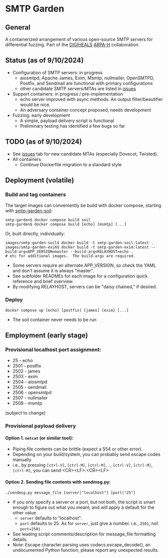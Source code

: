 # SMTP Garden

## General

A containerized arrangement of various open-source SMTP servers for differential fuzzing.  Part of the [DIGIHEALS](https://github.com/narfindustries/digiheals-public) [ARPA-H](https://arpa-h.gov/) collaboration.

## Status (as of 9/10/2024)
- Configuration of SMTP servers: in progress
  - aiosmtpd, Apache James, Exim, Msmtp, nullmailer, OpenSMTPD, Postfix, and Sendmail are functional with primary configurations
  - other candidate SMTP servers/MTAs are listed in [issues](https://github.com/kenballus/smtp-garden/issues)
- Support containers: in progress / pre-implementation
  - echo server improved with async methods.  An output filter/beautifier would be nice.
  - An adversary container concept proposed, needs development
- Fuzzing: early development
  - A simple, payload delivery script is functional
  - Preliminary testing has identified a few bugs so far

## TODO (as of 9/10/2024)
- See [issues](https://github.com/kenballus/smtp-garden/issues) tab for new candidate MTAs (especially Dovecot, Twisted).
- All containers
  - Continue Dockerfile migration to a standard style

## Deployment (volatile)

### Build and tag containers

The target images can conveniently be build with docker compose, starting with [smtp-garden-soil](images/smtp-garden-soil):
```
smtp-garden$ docker compose build soil
smtp-garden$ docker compose build [echo] [msmtp] [...]
```
Or, built directly, individually:
```
images/smtp-garden-soil$ docker build -t smtp-garden-soil:latest .
images/smtp-garden-exim$ docker build -t smtp-garden-exim:latest --build-arg=APP_VERSION=master --build-arg=RELAYHOST=echo .
# etc for additional images.  The build-args are required.
```

- Some servers require an alternate APP_VERSION, so check the YAML and don't assume it is always "master".
- See subfolder READMEs for each image for a configuration quick reference and brief overview.
- By modifying RELAYHOST, servers can be "daisy chained," if desired.

### Deploy

```
docker compose up [echo] [postfix] [james] [exim] [...]
```
- The soil container never needs to be run

## Employment (early stage)
### Provisional localhost port assignment:
- 25 - echo
- 2501 - postfix
- 2502 - james
- 2503 - exim
- 2504 - aiosmtpd
- 2505 - sendmail
- 2506 - opensmtpd
- 2507 - nullmailer
- 2508 - msmtp

(subject to change)

### Provisional payload delivery

#### Option 1. `netcat` (or similar tool): 
- Piping file contents can be brittle (expect a 554 or other error).
- Depending on your build/system, you can probably send escape codes manually
- i.e., by pressing `[ctrl-V]`, `[ctrl-M]`, `[ctrl-M]`, `.`, `[ctrl-V]`, `[ctrl-M]`, `[ctrl-M]`, you can send \<CR>\<LF>.\<CR>\<LF>

#### Option 2. Sending file contents with sendmsg.py:

```
./sendmsg.py message_file [server|"localhost"] [port|"25"]
```
- If you only specify a server or a port, but not both, the script is smart enough to figure out what you meant, and will apply a default for the other value
  - `server` defaults to "localhost".
  - `port` defaults to 25. As for `server`, just give a number. i.e., `2501`, not `port=2501`
- See leading script comments/description for message_file formatting details.
- Note: Escape character parsing uses codecs.escape_decode(), an undocumented Python function, please report any unexpected results.

